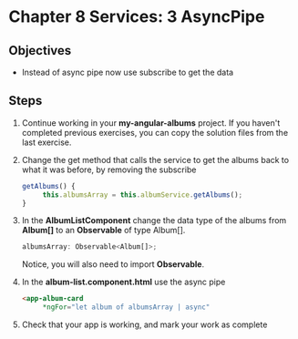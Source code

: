 # Chapter 8 Services: 3 AsyncPipe

## Objectives

- Instead of async pipe now use subscribe to get the data

## Steps

1. Continue working in your **my-angular-albums** project. If you haven't completed previous exercises, you can copy the solution files from the last exercise.

1. Change the get method that calls the service to get the albums back to what it was before, by removing the subscribe

     ```typescript
     getAlbums() {
          this.albumsArray = this.albumService.getAlbums();
     }
     ```

1. In the **AlbumListComponent** change the data type of the albums from **Album[]** to an **Observable** of type Album[].

     ```typescript
     albumsArray: Observable<Album[]>;
     ```

     Notice, you will also need to import **Observable**.

1. In the **album-list.component.html** use the async pipe

     ```html
     <app-album-card 
          *ngFor="let album of albumsArray | async"
     ```

1. Check that your app is working, and mark your work as complete
